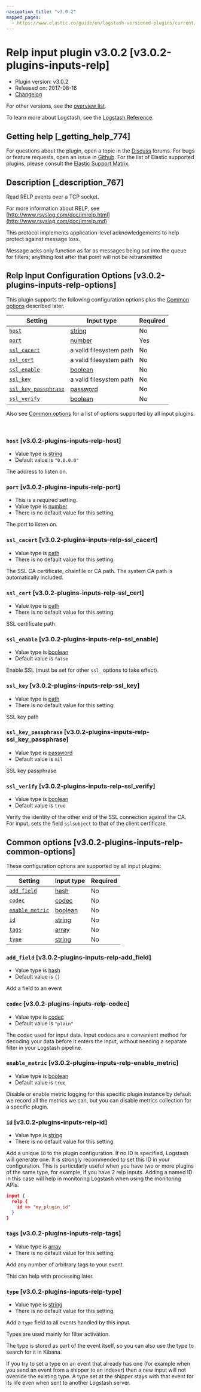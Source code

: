 ```yaml
---
navigation_title: "v3.0.2"
mapped_pages:
  - https://www.elastic.co/guide/en/logstash-versioned-plugins/current/v3.0.2-plugins-inputs-relp.html
---
```


# Relp input plugin v3.0.2 [v3.0.2-plugins-inputs-relp]


* Plugin version: v3.0.2
* Released on: 2017-08-16
* [Changelog](https://github.com/logstash-plugins/logstash-input-relp/blob/v3.0.2/CHANGELOG.md)

For other versions, see the [overview list](input-relp-index.md).

To learn more about Logstash, see the [Logstash Reference](logstash://reference/index.md).

## Getting help [_getting_help_774]

For questions about the plugin, open a topic in the [Discuss](http://discuss.elastic.co) forums. For bugs or feature requests, open an issue in [Github](https://github.com/logstash-plugins/logstash-input-relp). For the list of Elastic supported plugins, please consult the [Elastic Support Matrix](https://www.elastic.co/support/matrix#matrix_logstash_plugins).


## Description [_description_767]

Read RELP events over a TCP socket.

For more information about RELP, see [http://www.rsyslog.com/doc/imrelp.html](http://www.rsyslog.com/doc/imrelp.md)

This protocol implements application-level acknowledgements to help protect against message loss.

Message acks only function as far as messages being put into the queue for filters; anything lost after that point will not be retransmitted


## Relp Input Configuration Options [v3.0.2-plugins-inputs-relp-options]

This plugin supports the following configuration options plus the [Common options](v3-0-2-plugins-inputs-relp.md#v3.0.2-plugins-inputs-relp-common-options) described later.

| Setting | Input type | Required |
| --- | --- | --- |
| [`host`](v3-0-2-plugins-inputs-relp.md#v3.0.2-plugins-inputs-relp-host) | [string](logstash://reference/configuration-file-structure.md#string) | No |
| [`port`](v3-0-2-plugins-inputs-relp.md#v3.0.2-plugins-inputs-relp-port) | [number](logstash://reference/configuration-file-structure.md#number) | Yes |
| [`ssl_cacert`](v3-0-2-plugins-inputs-relp.md#v3.0.2-plugins-inputs-relp-ssl_cacert) | a valid filesystem path | No |
| [`ssl_cert`](v3-0-2-plugins-inputs-relp.md#v3.0.2-plugins-inputs-relp-ssl_cert) | a valid filesystem path | No |
| [`ssl_enable`](v3-0-2-plugins-inputs-relp.md#v3.0.2-plugins-inputs-relp-ssl_enable) | [boolean](logstash://reference/configuration-file-structure.md#boolean) | No |
| [`ssl_key`](v3-0-2-plugins-inputs-relp.md#v3.0.2-plugins-inputs-relp-ssl_key) | a valid filesystem path | No |
| [`ssl_key_passphrase`](v3-0-2-plugins-inputs-relp.md#v3.0.2-plugins-inputs-relp-ssl_key_passphrase) | [password](logstash://reference/configuration-file-structure.md#password) | No |
| [`ssl_verify`](v3-0-2-plugins-inputs-relp.md#v3.0.2-plugins-inputs-relp-ssl_verify) | [boolean](logstash://reference/configuration-file-structure.md#boolean) | No |

Also see [Common options](v3-0-2-plugins-inputs-relp.md#v3.0.2-plugins-inputs-relp-common-options) for a list of options supported by all input plugins.

 

### `host` [v3.0.2-plugins-inputs-relp-host]

* Value type is [string](logstash://reference/configuration-file-structure.md#string)
* Default value is `"0.0.0.0"`

The address to listen on.


### `port` [v3.0.2-plugins-inputs-relp-port]

* This is a required setting.
* Value type is [number](logstash://reference/configuration-file-structure.md#number)
* There is no default value for this setting.

The port to listen on.


### `ssl_cacert` [v3.0.2-plugins-inputs-relp-ssl_cacert]

* Value type is [path](logstash://reference/configuration-file-structure.md#path)
* There is no default value for this setting.

The SSL CA certificate, chainfile or CA path. The system CA path is automatically included.


### `ssl_cert` [v3.0.2-plugins-inputs-relp-ssl_cert]

* Value type is [path](logstash://reference/configuration-file-structure.md#path)
* There is no default value for this setting.

SSL certificate path


### `ssl_enable` [v3.0.2-plugins-inputs-relp-ssl_enable]

* Value type is [boolean](logstash://reference/configuration-file-structure.md#boolean)
* Default value is `false`

Enable SSL (must be set for other `ssl_` options to take effect).


### `ssl_key` [v3.0.2-plugins-inputs-relp-ssl_key]

* Value type is [path](logstash://reference/configuration-file-structure.md#path)
* There is no default value for this setting.

SSL key path


### `ssl_key_passphrase` [v3.0.2-plugins-inputs-relp-ssl_key_passphrase]

* Value type is [password](logstash://reference/configuration-file-structure.md#password)
* Default value is `nil`

SSL key passphrase


### `ssl_verify` [v3.0.2-plugins-inputs-relp-ssl_verify]

* Value type is [boolean](logstash://reference/configuration-file-structure.md#boolean)
* Default value is `true`

Verify the identity of the other end of the SSL connection against the CA. For input, sets the field `sslsubject` to that of the client certificate.



## Common options [v3.0.2-plugins-inputs-relp-common-options]

These configuration options are supported by all input plugins:

| Setting | Input type | Required |
| --- | --- | --- |
| [`add_field`](v3-0-2-plugins-inputs-relp.md#v3.0.2-plugins-inputs-relp-add_field) | [hash](logstash://reference/configuration-file-structure.md#hash) | No |
| [`codec`](v3-0-2-plugins-inputs-relp.md#v3.0.2-plugins-inputs-relp-codec) | [codec](logstash://reference/configuration-file-structure.md#codec) | No |
| [`enable_metric`](v3-0-2-plugins-inputs-relp.md#v3.0.2-plugins-inputs-relp-enable_metric) | [boolean](logstash://reference/configuration-file-structure.md#boolean) | No |
| [`id`](v3-0-2-plugins-inputs-relp.md#v3.0.2-plugins-inputs-relp-id) | [string](logstash://reference/configuration-file-structure.md#string) | No |
| [`tags`](v3-0-2-plugins-inputs-relp.md#v3.0.2-plugins-inputs-relp-tags) | [array](logstash://reference/configuration-file-structure.md#array) | No |
| [`type`](v3-0-2-plugins-inputs-relp.md#v3.0.2-plugins-inputs-relp-type) | [string](logstash://reference/configuration-file-structure.md#string) | No |

### `add_field` [v3.0.2-plugins-inputs-relp-add_field]

* Value type is [hash](logstash://reference/configuration-file-structure.md#hash)
* Default value is `{}`

Add a field to an event


### `codec` [v3.0.2-plugins-inputs-relp-codec]

* Value type is [codec](logstash://reference/configuration-file-structure.md#codec)
* Default value is `"plain"`

The codec used for input data. Input codecs are a convenient method for decoding your data before it enters the input, without needing a separate filter in your Logstash pipeline.


### `enable_metric` [v3.0.2-plugins-inputs-relp-enable_metric]

* Value type is [boolean](logstash://reference/configuration-file-structure.md#boolean)
* Default value is `true`

Disable or enable metric logging for this specific plugin instance by default we record all the metrics we can, but you can disable metrics collection for a specific plugin.


### `id` [v3.0.2-plugins-inputs-relp-id]

* Value type is [string](logstash://reference/configuration-file-structure.md#string)
* There is no default value for this setting.

Add a unique `ID` to the plugin configuration. If no ID is specified, Logstash will generate one. It is strongly recommended to set this ID in your configuration. This is particularly useful when you have two or more plugins of the same type, for example, if you have 2 relp inputs. Adding a named ID in this case will help in monitoring Logstash when using the monitoring APIs.

```json
input {
  relp {
    id => "my_plugin_id"
  }
}
```


### `tags` [v3.0.2-plugins-inputs-relp-tags]

* Value type is [array](logstash://reference/configuration-file-structure.md#array)
* There is no default value for this setting.

Add any number of arbitrary tags to your event.

This can help with processing later.


### `type` [v3.0.2-plugins-inputs-relp-type]

* Value type is [string](logstash://reference/configuration-file-structure.md#string)
* There is no default value for this setting.

Add a `type` field to all events handled by this input.

Types are used mainly for filter activation.

The type is stored as part of the event itself, so you can also use the type to search for it in Kibana.

If you try to set a type on an event that already has one (for example when you send an event from a shipper to an indexer) then a new input will not override the existing type. A type set at the shipper stays with that event for its life even when sent to another Logstash server.



